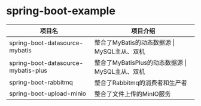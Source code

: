 # spring-boot-example

| 项目名                              | 项目介绍                                         |
| ----------------------------------- | ------------------------------------------------ |
| spring-boot-datasource-mybatis      | 整合了MyBatis的动态数据源 \| MySQL主从、双机     |
| spring-boot-datasource-mybatis-plus | 整合了MyBatisPlus的动态数据源 \| MySQL主从、双机 |
| spring-boot-rabbitmq                | 整合了Rabbitmq的消费者和生产者                   |
| spring-boot-upload-minio            | 整合了文件上传的MinIO服务                        |

